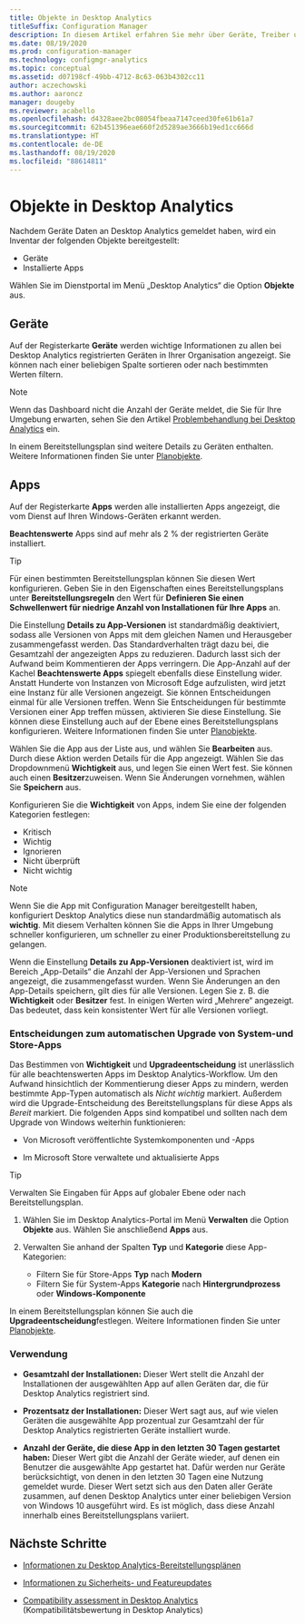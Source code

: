 ```yaml
---
title: Objekte in Desktop Analytics
titleSuffix: Configuration Manager
description: In diesem Artikel erfahren Sie mehr über Geräte, Treiber und Apps in Desktop Analytics.
ms.date: 08/19/2020
ms.prod: configuration-manager
ms.technology: configmgr-analytics
ms.topic: conceptual
ms.assetid: d07198cf-49bb-4712-8c63-063b4302cc11
author: aczechowski
ms.author: aaroncz
manager: dougeby
ms.reviewer: acabello
ms.openlocfilehash: d4328aee2bc08054fbeaa7147ceed30fe61b61a7
ms.sourcegitcommit: 62b451396eae660f2d5289ae3666b19ed1cc666d
ms.translationtype: HT
ms.contentlocale: de-DE
ms.lasthandoff: 08/19/2020
ms.locfileid: "88614811"
---
```

# <a name="assets-in-desktop-analytics"></a>Objekte in Desktop Analytics

Nachdem Geräte Daten an Desktop Analytics gemeldet haben, wird ein Inventar der folgenden Objekte bereitgestellt:

- Geräte
- Installierte Apps  

Wählen Sie im Dienstportal im Menü „Desktop Analytics“ die Option **Objekte** aus.

## <a name="devices"></a>Geräte

Auf der Registerkarte **Geräte** werden wichtige Informationen zu allen bei Desktop Analytics registrierten Geräten in Ihrer Organisation angezeigt. Sie können nach einer beliebigen Spalte sortieren oder nach bestimmten Werten filtern.

> [!NOTE]  
> Wenn das Dashboard nicht die Anzahl der Geräte meldet, die Sie für Ihre Umgebung erwarten, sehen Sie den Artikel [Problembehandlung bei Desktop Analytics](troubleshooting.md) ein.  

In einem Bereitstellungsplan sind weitere Details zu Geräten enthalten. Weitere Informationen finden Sie unter [Planobjekte](about-deployment-plans.md#plan-assets).

## <a name="apps"></a>Apps

Auf der Registerkarte **Apps** werden alle installierten Apps angezeigt, die vom Dienst auf Ihren Windows-Geräten erkannt werden.

**Beachtenswerte** Apps sind auf mehr als 2 % der registrierten Geräte installiert.

> [!TIP]
> Für einen bestimmten Bereitstellungsplan können Sie diesen Wert konfigurieren. Geben Sie in den Eigenschaften eines Bereitstellungsplans unter **Bereitstellungsregeln** den Wert für **Definieren Sie einen Schwellenwert für niedrige Anzahl von Installationen für Ihre Apps** an.

Die Einstellung **Details zu App-Versionen** ist standardmäßig deaktiviert, sodass alle Versionen von Apps mit dem gleichen Namen und Herausgeber zusammengefasst werden.<!-- 5542186 --> Das Standardverhalten trägt dazu bei, die Gesamtzahl der angezeigten Apps zu reduzieren. Dadurch lasst sich der Aufwand beim Kommentieren der Apps verringern. Die App-Anzahl auf der Kachel **Beachtenswerte Apps** spiegelt ebenfalls diese Einstellung wider. Anstatt Hunderte von Instanzen von Microsoft Edge aufzulisten, wird jetzt eine Instanz für alle Versionen angezeigt. Sie können Entscheidungen einmal für alle Versionen treffen. Wenn Sie Entscheidungen für bestimmte Versionen einer App treffen müssen, aktivieren Sie diese Einstellung. Sie können diese Einstellung auch auf der Ebene eines Bereitstellungsplans konfigurieren. Weitere Informationen finden Sie unter [Planobjekte](about-deployment-plans.md#plan-assets).

Wählen Sie die App aus der Liste aus, und wählen Sie **Bearbeiten** aus. Durch diese Aktion werden Details für die App angezeigt. Wählen Sie das Dropdownmenü **Wichtigkeit** aus, und legen Sie einen Wert fest. Sie können auch einen **Besitzer**zuweisen. Wenn Sie Änderungen vornehmen, wählen Sie **Speichern** aus.

Konfigurieren Sie die **Wichtigkeit** von Apps, indem Sie eine der folgenden Kategorien festlegen:

- Kritisch
- Wichtig
- Ignorieren
- Nicht überprüft
- Nicht wichtig<!-- 3587232 -->

> [!NOTE]
> Wenn Sie die App mit Configuration Manager bereitgestellt haben, konfiguriert Desktop Analytics diese nun standardmäßig automatisch als **wichtig**. Mit diesem Verhalten können Sie die Apps in Ihrer Umgebung schneller konfigurieren, um schneller zu einer Produktionsbereitstellung zu gelangen.<!-- 4859763 -->

Wenn die Einstellung **Details zu App-Versionen** deaktiviert ist, wird im Bereich „App-Details“ die Anzahl der App-Versionen und Sprachen angezeigt, die zusammengefasst wurden. Wenn Sie Änderungen an den App-Details speichern, gilt dies für alle Versionen. Legen Sie z. B. die **Wichtigkeit** oder **Besitzer** fest. In einigen Werten wird „Mehrere“ angezeigt. Das bedeutet, dass kein konsistenter Wert für alle Versionen vorliegt.

### <a name="automatic-upgrade-decision-of-system-and-store-apps"></a><a name="bkmk_plan-autoapp"> </a> Entscheidungen zum automatischen Upgrade von System-und Store-Apps

<!-- 3587232 -->
Das Bestimmen von **Wichtigkeit** und **Upgradeentscheidung** ist unerlässlich für alle beachtenswerten Apps im Desktop Analytics-Workflow. Um den Aufwand hinsichtlich der Kommentierung dieser Apps zu mindern, werden bestimmte App-Typen automatisch als *Nicht wichtig* markiert. Außerdem wird die Upgrade-Entscheidung des Bereitstellungsplans für diese Apps als *Bereit* markiert. Die folgenden Apps sind kompatibel und sollten nach dem Upgrade von Windows weiterhin funktionieren:

- Von Microsoft veröffentlichte Systemkomponenten und -Apps

- Im Microsoft Store verwaltete und aktualisierte Apps

> [!TIP]
> Verwalten Sie Eingaben für Apps auf globaler Ebene oder nach Bereitstellungsplan.
>
> 1. Wählen Sie im Desktop Analytics-Portal im Menü **Verwalten** die Option **Objekte** aus. Wählen Sie anschließend **Apps** aus.
>
> 2. Verwalten Sie anhand der Spalten **Typ** und **Kategorie** diese App-Kategorien:
>
>    - Filtern Sie für Store-Apps **Typ** nach **Modern**
>    - Filtern Sie für System-Apps **Kategorie** nach **Hintergrundprozess** oder **Windows-Komponente**

In einem Bereitstellungsplan können Sie auch die **Upgradeentscheidung**festlegen. Weitere Informationen finden Sie unter [Planobjekte](about-deployment-plans.md#plan-assets).

### <a name="usage"></a>Verwendung

<!-- 5533890 -->

- **Gesamtzahl der Installationen:** Dieser Wert stellt die Anzahl der Installationen der ausgewählten App auf allen Geräten dar, die für Desktop Analytics registriert sind.

- **Prozentsatz der Installationen:** Dieser Wert sagt aus, auf wie vielen Geräten die ausgewählte App prozentual zur Gesamtzahl der für Desktop Analytics registrierten Geräte installiert wurde.

- **Anzahl der Geräte, die diese App in den letzten 30 Tagen gestartet haben:** Dieser Wert gibt die Anzahl der Geräte wieder, auf denen ein Benutzer die ausgewählte App gestartet hat. Dafür werden nur Geräte berücksichtigt, von denen in den letzten 30 Tagen eine Nutzung gemeldet wurde. Dieser Wert setzt sich aus den Daten aller Geräte zusammen, auf denen Desktop Analytics unter einer beliebigen Version von Windows 10 ausgeführt wird. Es ist möglich, dass diese Anzahl innerhalb eines Bereitstellungsplans variiert.

## <a name="next-steps"></a>Nächste Schritte

- [Informationen zu Desktop Analytics-Bereitstellungsplänen](about-deployment-plans.md)  

- [Informationen zu Sicherheits- und Featureupdates](about-updates.md)  

- [Compatibility assessment in Desktop Analytics](compat-assessment.md) (Kompatibilitätsbewertung in Desktop Analytics)  
